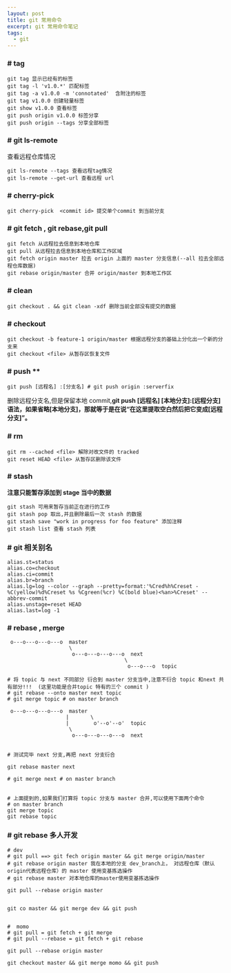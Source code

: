 ```yaml
---
layout: post
title: git 常用命令
excerpt: git 常用命令笔记
tags:
  - git
---
```


### # tag
````
git tag 显示已经有的标签
git tag -l 'v1.0.*' 匹配标签
git tag -a v1.0.0 -m 'connotated'  含附注的标签
git tag v1.0.0 创建轻量标签
git show v1.0.0 查看标签
git push origin v1.0.0 标签分享
git push origin --tags 分享全部标签
````
### # git ls-remote

查看远程仓库情况
````
git ls-remote --tags 查看远程tag情况
git ls-remote --get-url 查看远程 url 
````


### # cherry-pick 
````
git cherry-pick  <commit id> 提交单个commit 到当前分支
````

### # git fetch , git rebase,git pull
````
git fetch 从远程拉去信息到本地仓库
git pull 从远程拉去信息到本地仓库和工作区域
git fetch origin master 拉去 origin 上面的 master 分支信息(--all 拉去全部远程仓库数据)
git rebase origin/master 合并 origin/master 到本地工作区
````
### # clean
````
git checkout . && git clean -xdf 删除当前全部没有提交的数据
````
### # checkout
````
git checkout -b feature-1 origin/master 根据远程分支的基础上分化出一个新的分支来
git checkout <file> 从暂存区恢复文件
````
### # push  **

````
git push [远程名] :[分支名] # git push origin :serverfix
````
删除远程分支名,但是保留本地 commit,**git push [远程名] [本地分支]:[远程分支] 语法，如果省略[本地分支]，那就等于是在说“在这里提取空白然后把它变成[远程分支]”。**



### # rm
````
git rm --cached <file> 解除对改文件的 tracked
git reset HEAD <file> 从暂存区删除该文件
````

### # stash

**注意只能暂存添加到 stage 当中的数据**
````
git stash 可用来暂存当前正在进行的工作
git stash pop 取出,并且删除最后一次 stash 的数据
git stash save "work in progress for foo feature" 添加注释
git stash list 查看 stash 列表
````
### # git 相关别名
````
alias.st=status
alias.co=checkout
alias.ci=commit
alias.br=branch
alias.lg=log --color --graph --pretty=format:'%Cred%h%Creset -%C(yellow)%d%Creset %s %Cgreen(%cr) %C(bold blue)<%an>%Creset' --abbrev-commit
alias.unstage=reset HEAD
alias.last=log -1
````

### # rebase , merge

```
 o---o---o---o---o  master
                    \
                     o---o---o---o---o  next
                                      \
                                       o---o---o  topic

# 将 topic 与 next 不同部分 衍合到 master 分支当中,注意不衍合 topic 和next 共有部分!!!  (这里功能是合并topic 特有的三个 commit )
# git rebase --onto master next topic
# git merge topic # on master branch

 o---o---o---o---o  master
                   |       \
                   |        o'--o'--o'  topic
                    \
                     o---o---o---o---o  next


# 测试完毕 next 分支,再把 next 分支衍合

git rebase master next 

# git merge next # on master branch


# 上面提到的,如果我们打算将 topic 分支与 master 合并,可以使用下面两个命令
# on master branch 
git merge topic 
git rebase topic 
```

### #  git rebase 多人开发
```
# dev
# git pull ==> git fech origin master && git merge origin/master
# git rebase origin master 我在本地的分支 dev_branch上， 对远程仓库（默认origin代表远程仓库）的 master 使用变基拣选操作
# git rebase master 对本地仓库的master使用变基拣选操作

git pull --rebase origin master


git co master && git merge dev && git push


#  momo
# git pull = git fetch + git merge
# git pull --rebase = git fetch + git rebase

git pull --rebase origin master

git checkout master && git merge momo && git push
```